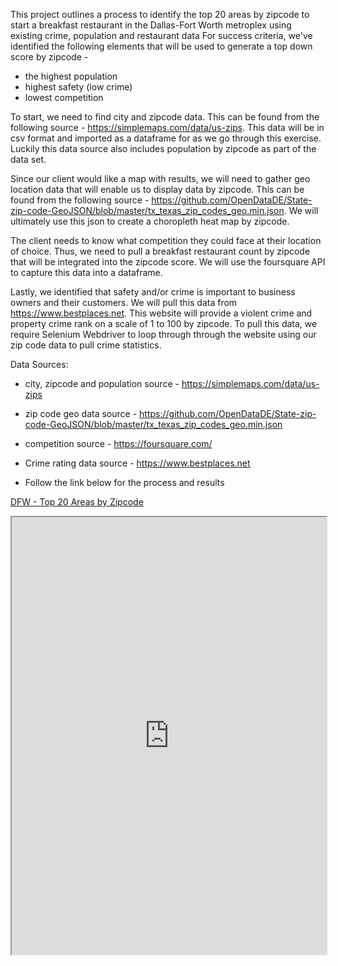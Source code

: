 
This project outlines a process to identify the top 20 areas by zipcode to start a breakfast restaurant in the Dallas-Fort Worth metroplex using existing crime, population and restaurant data
For success criteria, we've identified the following elements that will be used to generate a top down score by zipcode -
- the highest population
- highest safety (low crime)
- lowest competition


To start, we need to find city and zipcode data. This can be found from the following source - https://simplemaps.com/data/us-zips. This data will be in csv format and imported as a dataframe for as we go through this exercise. Luckily this data source also includes population by zipcode as part of the data set.

Since our client would like a map with results, we will need to gather geo location data that will enable us to display data by zipcode. This can be found from the following source - https://github.com/OpenDataDE/State-zip-code-GeoJSON/blob/master/tx_texas_zip_codes_geo.min.json. We will ultimately use this json to create a choropleth heat map by zipcode.

The client needs to know what competition they could face at their location of choice. Thus, we need to pull a breakfast restaurant count by zipcode that will be integrated into the zipcode score. We will use the foursquare API to capture this data into a dataframe.

Lastly, we identified that safety and/or crime is important to business owners and their customers. We will pull this data from https://www.bestplaces.net. This website will provide a violent crime and property crime rank on a scale of 1 to 100 by zipcode. To pull this data, we require Selenium Webdriver to loop through through the website using our zip code data to pull crime statistics.


Data Sources:

- city, zipcode and population source - https://simplemaps.com/data/us-zips
- zip code geo data source - https://github.com/OpenDataDE/State-zip-code-GeoJSON/blob/master/tx_texas_zip_codes_geo.min.json
- competition source - https://foursquare.com/
- Crime rating data source - https://www.bestplaces.net

- Follow the link below for the process and results

[ DFW - Top 20 Areas by Zipcode](https://nbviewer.org/github/sp1ral0u1/sp1ral0u1.github.io/blob/main/Restaurant%20Startup%20Location%20Ranking%20By%20Zipcode%20-%20Final%20Version%20%28for%20repo%29.ipynb)

<iframe src="https://nbviewer.org/github/andrewbritt1/andrewbritt1.github.io/blob/24700fb3ba8411465d8053f3e9764c92cb919687/Restaurant%20Startup%20Location%20Ranking%20By%20Zipcode%20-%20Reduced.ipynb" width="100%" height="700"></iframe>
